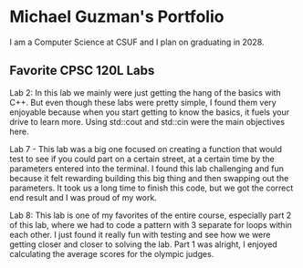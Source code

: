 # Michael Guzman's Portfolio 

     

I am a Computer Science at CSUF and I plan on graduating in 2028. 

     

## Favorite CPSC 120L Labs  

     

Lab 2: In this lab we mainly were just getting the hang of the basics with C++. But even though these labs were pretty 
    simple, I found them very enjoyable because when you start getting to know the basics, it fuels your drive to learn 
    more. Using std::cout and std::cin were the main objectives here. 

     

     

Lab 7 - This lab was a big one focused on creating a function that would test to see if you could part on a certain
    street, at a certain time by the parameters entered into the terminal. I found this lab challenging and fun because
    it felt rewarding building this big thing and then swapping out the parameters. It took us a long time to finish
    this code, but we got the correct end result and I was proud of my work. 

     

     

Lab 8: This lab is one of my favorites of the entire course, especially part 2 of this lab, where we had to code a
    pattern with 3 separate for loops within each other. I just found it really fun with testing and see how we were
    getting closer and closer to solving the lab. Part 1 was alright, I enjoyed calculating the average scores
    for the olympic judges. 

